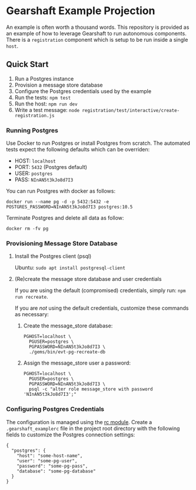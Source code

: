 # Gearshaft Example Projection

An example is often worth a thousand words. This repository is provided as an example of how to leverage Gearshaft to run autonomous components. There is a `registration` component which is setup to be run inside a single `host`.

## Quick Start

1. Run a Postgres instance
2. Provision a message store database
3. Configure the Postgres credentials used by the example
4. Run the tests: `npm test`
5. Run the host: `npm run dev`
6. Write a test message: `node registration/test/interactive/create-registration.js`

### Running Postgres

Use Docker to run Postgres or install Postgres from scratch. The automated tests expect the following defaults which can be overriden:

  - HOST: `localhost`
  - PORT: `5432` (Postgres default)
  - USER: `postgres`
  - PASS: `NInAN5t3kJo8d7I3`


You can run Postgres with docker as follows:

```
docker run --name pg -d -p 5432:5432 -e POSTGRES_PASSWORD=NInAN5t3kJo8d7I3 postgres:10.5
```

Terminate Postgres and delete all data as follow:

```
docker rm -fv pg
```

### Provisioning Message Store Database

1. Install the Postgres client (psql)

   Ubuntu: `sudo apt install postgresql-client`

2. (Re)create the message store database and user credentials

   If you are using the default (compromised) credentials, simply run: `npm run recreate`.

   If you are _not_ using the default credentials, customize these commands as necessary:

   1. Create the message_store database:

      ```
      PGHOST=localhost \
        PGUSER=postgres \
        PGPASSWORD=NInAN5t3kJo8d7I3 \
        ./gems/bin/evt-pg-recreate-db
      ```

   2. Assign the message_store user a password:

      ```
      PGHOST=localhost \
        PGUSER=postgres \
        PGPASSWORD=NInAN5t3kJo8d7I3 \
        psql -c "alter role message_store with password 'NInAN5t3kJo8d7I3';"
      ```

### Configuring Postgres Credentials

The configuration is managed using the [rc module](https://www.npmjs.com/package/rc). Create a `.gearshaft_examplerc` file in the project root directory with the following fields to customize the Postgres connection settings:

```
{
  "postgres": {
    "host": "some-host-name",
    "user": "some-pg-user",
    "password": "some-pg-pass",
    "database": "some-pg-database"
  }
}
```
